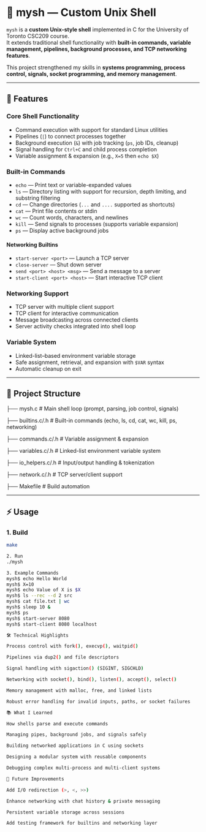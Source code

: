 # 🐚 mysh — Custom Unix Shell

`mysh` is a **custom Unix-style shell** implemented in C for the University of Toronto CSC209 course.  
It extends traditional shell functionality with **built-in commands, variable management, pipelines, background processes, and TCP networking features**.

This project strengthened my skills in **systems programming, process control, signals, socket programming, and memory management**.

---

## 🚀 Features

### Core Shell Functionality
- Command execution with support for standard Linux utilities  
- Pipelines (`|`) to connect processes together  
- Background execution (`&`) with job tracking (`ps`, job IDs, cleanup)  
- Signal handling for `Ctrl+C` and child process completion  
- Variable assignment & expansion (e.g., `X=5` then `echo $X`)  

### Built-in Commands
- `echo` — Print text or variable-expanded values  
- `ls` — Directory listing with support for recursion, depth limiting, and substring filtering  
- `cd` — Change directories (`...` and `....` supported as shortcuts)  
- `cat` — Print file contents or stdin  
- `wc` — Count words, characters, and newlines  
- `kill` — Send signals to processes (supports variable expansion)  
- `ps` — Display active background jobs  

#### Networking Builtins
- `start-server <port>` — Launch a TCP server  
- `close-server` — Shut down server  
- `send <port> <host> <msg>` — Send a message to a server  
- `start-client <port> <host>` — Start interactive TCP client  

### Networking Support
- TCP server with multiple client support  
- TCP client for interactive communication  
- Message broadcasting across connected clients  
- Server activity checks integrated into shell loop  

### Variable System
- Linked-list–based environment variable storage  
- Safe assignment, retrieval, and expansion with `$VAR` syntax  
- Automatic cleanup on exit  

---

## 📂 Project Structure
├── mysh.c # Main shell loop (prompt, parsing, job control, signals)

├── builtins.c/.h # Built-in commands (echo, ls, cd, cat, wc, kill, ps, networking)

├── commands.c/.h # Variable assignment & expansion

├── variables.c/.h # Linked-list environment variable system

├── io_helpers.c/.h # Input/output handling & tokenization

├── network.c/.h # TCP server/client support

├── Makefile # Build automation


---

## ⚡ Usage

### 1. Build
```bash
make

2. Run
./mysh

3. Example Commands
mysh$ echo Hello World
mysh$ X=10
mysh$ echo Value of X is $X
mysh$ ls --rec --d 2 src
mysh$ cat file.txt | wc
mysh$ sleep 10 &
mysh$ ps
mysh$ start-server 8080
mysh$ start-client 8080 localhost

🛠️ Technical Highlights

Process control with fork(), execvp(), waitpid()

Pipelines via dup2() and file descriptors

Signal handling with sigaction() (SIGINT, SIGCHLD)

Networking with socket(), bind(), listen(), accept(), select()

Memory management with malloc, free, and linked lists

Robust error handling for invalid inputs, paths, or socket failures

📚 What I Learned

How shells parse and execute commands

Managing pipes, background jobs, and signals safely

Building networked applications in C using sockets

Designing a modular system with reusable components

Debugging complex multi-process and multi-client systems

🔮 Future Improvements

Add I/O redirection (>, <, >>)

Enhance networking with chat history & private messaging

Persistent variable storage across sessions

Add testing framework for builtins and networking layer
